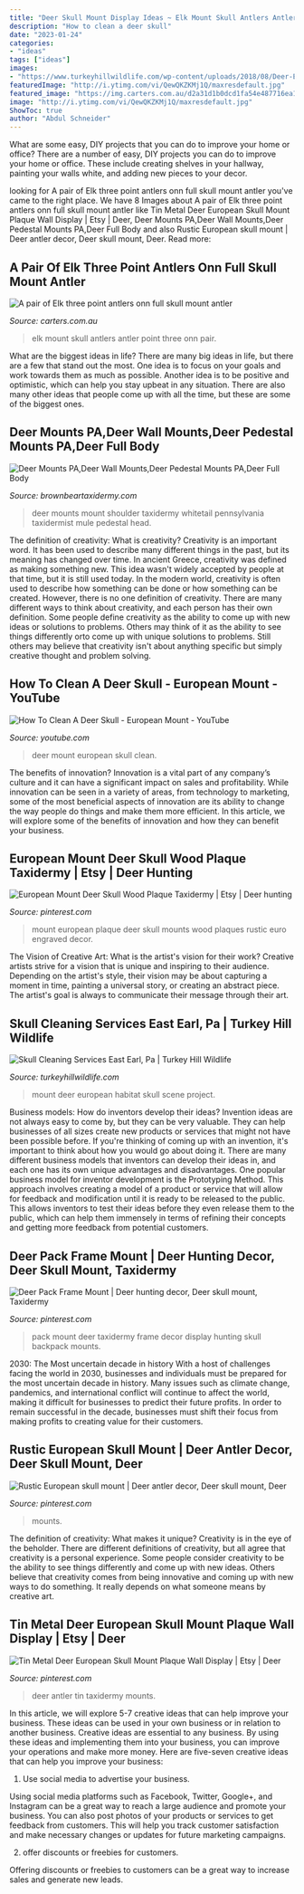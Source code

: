 ```yaml
---
title: "Deer Skull Mount Display Ideas ~ Elk Mount Skull Antlers Antler Point Three Onn Pair"
description: "How to clean a deer skull"
date: "2023-01-24"
categories:
- "ideas"
tags: ["ideas"]
images:
- "https://www.turkeyhillwildlife.com/wp-content/uploads/2018/08/Deer-European-Mount-with-Habitat-scene-ideas-683x1024.jpg"
featuredImage: "http://i.ytimg.com/vi/QewQKZKMj1Q/maxresdefault.jpg"
featured_image: "https://img.carters.com.au/d2a31d1b0dcd1fa54e487716ea1e70da.jpg"
image: "http://i.ytimg.com/vi/QewQKZKMj1Q/maxresdefault.jpg"
ShowToc: true
author: "Abdul Schneider"
---
```



What are some easy, DIY projects that you can do to improve your home or office?
There are a number of easy, DIY projects you can do to improve your home or office. These include creating shelves in your hallway, painting your walls white, and adding new pieces to your decor.

	

		
looking for A pair of Elk three point antlers onn full skull mount antler you've came to the right place. We have 8 Images about A pair of Elk three point antlers onn full skull mount antler like Tin Metal Deer European Skull Mount Plaque Wall Display | Etsy | Deer, Deer Mounts PA,Deer Wall Mounts,Deer Pedestal Mounts PA,Deer Full Body and also Rustic European skull mount | Deer antler decor, Deer skull mount, Deer. Read more:
		
    
## A Pair Of Elk Three Point Antlers Onn Full Skull Mount Antler

<img loading=lazy src="https://img.carters.com.au/d2a31d1b0dcd1fa54e487716ea1e70da.jpg" onerror="this.onerror=null;this.src='https://tse1.mm.bing.net/th?id=OIP.eR6TyALq_c91U72EVeWsmwHaKd&amp;pid=15.1';" alt="A pair of Elk three point antlers onn full skull mount antler">

_Source: carters.com.au_

>elk mount skull antlers antler point three onn pair. 

	

What are the biggest ideas in life?
There are many big ideas in life, but there are a few that stand out the most. One idea is to focus on your goals and work towards them as much as possible. Another idea is to be positive and optimistic, which can help you stay upbeat in any situation. There are also many other ideas that people come up with all the time, but these are some of the biggest ones.

    
## Deer Mounts PA,Deer Wall Mounts,Deer Pedestal Mounts PA,Deer Full Body

<img loading=lazy src="https://www.brownbeartaxidermy.com/Deer-Shoulder-Wall-Mounts/Drop-Tine-Buck-Wall-Mount.jpg" onerror="this.onerror=null;this.src='https://tse2.mm.bing.net/th?id=OIP.ea067HoeTbwLzcyRR-MSVwHaJ4&amp;pid=15.1';" alt="Deer Mounts PA,Deer Wall Mounts,Deer Pedestal Mounts PA,Deer Full Body">

_Source: brownbeartaxidermy.com_

>deer mounts mount shoulder taxidermy whitetail pennsylvania taxidermist mule pedestal head. 

	

The definition of creativity: What is creativity?
Creativity is an important word. It has been used to describe many different things in the past, but its meaning has changed over time. In ancient Greece, creativity was defined as making something new. This idea wasn't widely accepted by people at that time, but it is still used today. In the modern world, creativity is often used to describe how something can be done or how something can be created. However, there is no one definition of creativity. There are many different ways to think about creativity, and each person has their own definition. Some people define creativity as the ability to come up with new ideas or solutions to problems. Others may think of it as the ability to see things differently orto come up with unique solutions to problems. Still others may believe that creativity isn't about anything specific but simply creative thought and problem solving.

    
## How To Clean A Deer Skull - European Mount - YouTube

<img loading=lazy src="http://i.ytimg.com/vi/QewQKZKMj1Q/maxresdefault.jpg" onerror="this.onerror=null;this.src='https://tse2.mm.bing.net/th?id=OIP.wAucZw-6-3DXKqrsGPDf-wHaEK&amp;pid=15.1';" alt="How To Clean A Deer Skull - European Mount - YouTube">

_Source: youtube.com_

>deer mount european skull clean. 

	

The benefits of innovation?
Innovation is a vital part of any company’s culture and it can have a significant impact on sales and profitability. While innovation can be seen in a variety of areas, from technology to marketing, some of the most beneficial aspects of innovation are its ability to change the way people do things and make them more efficient. In this article, we will explore some of the benefits of innovation and how they can benefit your business.

    
## European Mount Deer Skull Wood Plaque Taxidermy | Etsy | Deer Hunting

<img loading=lazy src="https://i.pinimg.com/736x/bb/36/58/bb36580a68bca20925ebfca199aa76da.jpg" onerror="this.onerror=null;this.src='https://tse4.mm.bing.net/th?id=OIP.9znL0tXk9OHUERzS04I6uwHaLH&amp;pid=15.1';" alt="European Mount Deer Skull Wood Plaque Taxidermy | Etsy | Deer hunting">

_Source: pinterest.com_

>mount european plaque deer skull mounts wood plaques rustic euro engraved decor. 

	

The Vision of Creative Art: What is the artist's vision for their work?
Creative artists strive for a vision that is unique and inspiring to their audience. Depending on the artist's style, their vision may be about capturing a moment in time, painting a universal story, or creating an abstract piece. The artist's goal is always to communicate their message through their art.

    
## Skull Cleaning Services East Earl, Pa | Turkey Hill Wildlife

<img loading=lazy src="https://www.turkeyhillwildlife.com/wp-content/uploads/2018/08/Deer-European-Mount-with-Habitat-scene-ideas-683x1024.jpg" onerror="this.onerror=null;this.src='https://tse2.mm.bing.net/th?id=OIP.oLizs8fkC30IPFfyr5d1QgHaLG&amp;pid=15.1';" alt="Skull Cleaning Services East Earl, Pa | Turkey Hill Wildlife">

_Source: turkeyhillwildlife.com_

>mount deer european habitat skull scene project. 

	

Business models: How do inventors develop their ideas?
Invention ideas are not always easy to come by, but they can be very valuable. They can help businesses of all sizes create new products or services that might not have been possible before. If you're thinking of coming up with an invention, it's important to think about how you would go about doing it. There are many different business models that inventors can develop their ideas in, and each one has its own unique advantages and disadvantages.
One popular business model for inventor development is the Prototyping Method. This approach involves creating a model of a product or service that will allow for feedback and modification until it is ready to be released to the public. This allows inventors to test their ideas before they even release them to the public, which can help them immensely in terms of refining their concepts and getting more feedback from potential customers.

    
## Deer Pack Frame Mount | Deer Hunting Decor, Deer Skull Mount, Taxidermy

<img loading=lazy src="https://i.pinimg.com/736x/6c/84/0b/6c840b3108941a9e200cf15a1c19d6a4.jpg" onerror="this.onerror=null;this.src='https://tse3.mm.bing.net/th?id=OIP.PcZI0hbGp2FBnchAbTdCuQHaIb&amp;pid=15.1';" alt="Deer Pack Frame Mount | Deer hunting decor, Deer skull mount, Taxidermy">

_Source: pinterest.com_

>pack mount deer taxidermy frame decor display hunting skull backpack mounts. 

	

2030: The Most uncertain decade in history
With a host of challenges facing the world in 2030, businesses and individuals must be prepared for the most uncertain decade in history. Many issues such as climate change, pandemics, and international conflict will continue to affect the world, making it difficult for businesses to predict their future profits. In order to remain successful in the decade, businesses must shift their focus from making profits to creating value for their customers.

    
## Rustic European Skull Mount | Deer Antler Decor, Deer Skull Mount, Deer

<img loading=lazy src="https://i.pinimg.com/736x/cb/8f/af/cb8faf1f2c8dfa8a0c9ca720cddedd33.jpg" onerror="this.onerror=null;this.src='https://tse3.mm.bing.net/th?id=OIP.lTM8NBWPkbUEXxjw801sCAHaNK&amp;pid=15.1';" alt="Rustic European skull mount | Deer antler decor, Deer skull mount, Deer">

_Source: pinterest.com_

>mounts. 

	

The definition of creativity: What makes it unique?
Creativity is in the eye of the beholder. There are different definitions of creativity, but all agree that creativity is a personal experience. Some people consider creativity to be the ability to see things differently and come up with new ideas. Others believe that creativity comes from being innovative and coming up with new ways to do something. It really depends on what someone means by creative art.

    
## Tin Metal Deer European Skull Mount Plaque Wall Display | Etsy | Deer

<img loading=lazy src="https://i.pinimg.com/736x/23/f1/f9/23f1f96f44e7730e089ad1a58b5cbf90.jpg" onerror="this.onerror=null;this.src='https://tse2.mm.bing.net/th?id=OIP.6zAb8dI-jJW8mWbDvl69vQHaJ4&amp;pid=15.1';" alt="Tin Metal Deer European Skull Mount Plaque Wall Display | Etsy | Deer">

_Source: pinterest.com_

>deer antler tin taxidermy mounts. 

	

In this article, we will explore 5-7 creative ideas that can help improve your business. These ideas can be used in your own business or in relation to another business.
Creative ideas are essential to any business. By using these ideas and implementing them into your business, you can improve your operations and make more money. Here are five-seven creative ideas that can help you improve your business:
1. Use social media to advertise your business.

Using social media platforms such as Facebook, Twitter, Google+, and Instagram can be a great way to reach a large audience and promote your business. You can also post photos of your products or services to get feedback from customers. This will help you track customer satisfaction and make necessary changes or updates for future marketing campaigns.

2. offer discounts or freebies for customers.

Offering discounts or freebies to customers can be a great way to increase sales and generate new leads.

